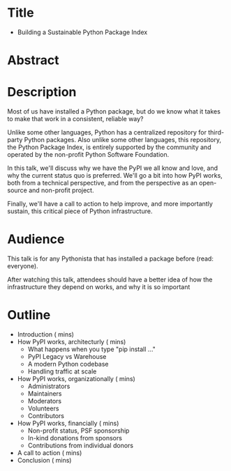 # Title

* Building a Sustainable Python Package Index

# Abstract


# Description

Most of us have installed a Python package, but do we know what it takes to make that work in a consistent, reliable way?

Unlike some other languages, Python has a centralized repository for third-party Python packages. Also unlike some other languages, this repository, the Python Package Index, is entirely supported by the community and operated by the non-profit Python Software Foundation.

In this talk, we'll discuss why we have the PyPI we all know and love, and why the current status quo is preferred.  We'll go a bit into how PyPI works, both from a technical perspective, and from the perspective as an open-source and non-profit project.

Finally, we'll have a call to action to help improve, and more importantly sustain, this critical piece of Python infrastructure.


# Audience

This talk is for any Pythonista that has installed a package before (read: everyone).

After watching this talk, attendees should have a better idea of how the infrastructure they depend on works, and why it is so important

# Outline

* Introduction ( mins)
* How PyPI works, architecturly ( mins)
    * What happens when you type "pip install ..."
    * PyPI Legacy vs Warehouse
    * A modern Python codebase
    * Handling traffic at scale
* How PyPI works, organizationally ( mins)
    * Administrators
    * Maintainers
    * Moderators
    * Volunteers
    * Contributors
* How PyPI works, financially ( mins)
    * Non-profit status, PSF sponsorship
    * In-kind donations from sponsors
    * Contributions from individual donors
* A call to action ( mins)
* Conclusion ( mins)
